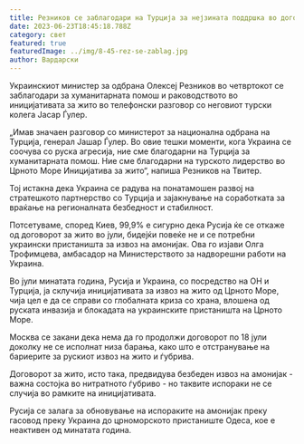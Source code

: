 ```yaml
---
title: Резников се заблагодари на Турција за нејзината поддршка во договорот за жито
date: 2023-06-23T18:45:18.788Z
category: свет
featured: true
featuredImage: ../img/8-45-rez-se-zablag.jpg
author: Вардарски
---
```

Украинскиот министер за одбрана Олексеј Резников во четвртокот се заблагодари за хуманитарната помош и раководството во иницијативата за жито во телефонски разговор со неговиот турски колега Јасар Ѓулер.

„Имав значаен разговор со министерот за национална одбрана на Турција, генерал Јашар Ѓулер. Во овие тешки моменти, кога Украина се соочува со руска агресија, ние сме благодарни на Турција за хуманитарната помош. Ние сме благодарни на турското лидерство во Црното Море Иницијатива за жито“, напиша Резников на Твитер.

Тој истакна дека Украина се радува на понатамошен развој на стратешкото партнерство со Турција и зајакнување на соработката за враќање на регионалната безбедност и стабилност.

Потсетуваме, според Киев, 99,9% е сигурно дека Русија ќе се откаже од договорот за жито во јули, бидејќи повеќе не и се потребни украински пристаништа за извоз на амонијак. Ова го изјави Олга Трофимцева, амбасадор на Министерството за надворешни работи на Украина.

Во јули минатата година, Русија и Украина, со посредство на ОН и Турција, ја склучија иницијативата за извоз на жито од Црното Море, чија цел е да се справи со глобалната криза со храна, влошена од руската инвазија и блокадата на украинските пристаништа на Црното Море.

Москва се закани дека нема да го продолжи договорот по 18 јули доколку не се исполнат низа барања, како што е отстранување на бариерите за рускиот извоз на жито и ѓубрива.

Договорот за жито, исто така, предвидува безбеден извоз на амонијак - важна состојка во нитратното ѓубриво - но таквите испораки не се случија во рамките на иницијативата.

Русија се залага за обновување на испораките на амонијак преку гасовод преку Украина до црноморското пристаниште Одеса, кое е неактивен од минатата година.